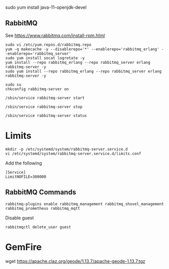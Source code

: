sudo yum install java-11-openjdk-devel


## RabbitMQ

See https://www.rabbitmq.com/install-rpm.html

```shell script
sudo vi /etc/yum.repos.d/rabbitmq.repo
yum -q makecache -y --disablerepo='*' --enablerepo='rabbitmq_erlang' --enablerepo='rabbitmq_server'
sudo yum install socat logrotate -y
yum install --repo rabbitmq_erlang --repo rabbitmq_server erlang rabbitmq-server -y
sudo yum install --repo rabbitmq_erlang --repo rabbitmq_server erlang rabbitmq-server -y
```
```shell
sudo su
chkconfig rabbitmq-server on
```

```shell
/sbin/service rabbitmq-server start
```
```shell
/sbin/service rabbitmq-server stop
```

```shell
/sbin/service rabbitmq-server status
```

# Limits

```shell
mkdir -p /etc/systemd/system/rabbitmq-server.service.d
vi /etc/systemd/system/rabbitmq-server.service.d/limits.conf
```

Add the following
```
[Service]
LimitNOFILE=300000
```

## RabbitMQ Commands

```shell
rabbitmq-plugins enable rabbitmq_management rabbitmq_shovel_management rabbitmq_prometheus rabbitmq_mqtt 
```

Disable guest

```shell
rabbitmqctl delete_user guest
```

# GemFire

wget https://apache.claz.org/geode/1.13.7/apache-geode-1.13.7.tgz

